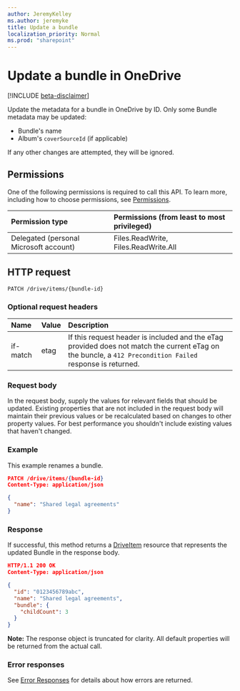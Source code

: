 ```yaml
---
author: JeremyKelley
ms.author: jeremyke
title: Update a bundle
localization_priority: Normal
ms.prod: "sharepoint"
---
```


# Update a bundle in OneDrive

[!INCLUDE [beta-disclaimer](../../includes/beta-disclaimer.md)]

Update the metadata for a bundle in OneDrive by ID.
Only some Bundle metadata may be updated:

* Bundle's name
* Album's `coverSourceId` (if applicable)

If any other changes are attempted, they will be ignored.

## Permissions

One of the following permissions is required to call this API. To learn more, including how to choose permissions, see [Permissions](/graph/permissions-reference).

|Permission type      | Permissions (from least to most privileged)              |
|:--------------------|:---------------------------------------------------------|
|Delegated (personal Microsoft account) | Files.ReadWrite, Files.ReadWrite.All   |

## HTTP request

<!-- { "blockType": "ignored" } -->

```http
PATCH /drive/items/{bundle-id}
```

### Optional request headers

| Name     | Value | Description
|:---------|:------|:--------------------------------------------------------
| if-match | etag  | If this request header is included and the eTag provided does not match the current eTag on the buncle, a `412 Precondition Failed` response is returned.

### Request body

In the request body, supply the values for relevant fields that should be
updated. Existing properties that are not included in the request body
will maintain their previous values or be recalculated based on changes to other
property values. For best performance you shouldn't include existing values
that haven't changed.

### Example

This example renames a bundle.

<!-- { "blockType": "request", "name": "rename-bundle" } -->

```json
PATCH /drive/items/{bundle-id}
Content-Type: application/json

{
  "name": "Shared legal agreements"
}
```

### Response

If successful, this method returns a [DriveItem][] resource that represents the updated Bundle in the response body.

<!-- { "blockType": "response", "@odata.type": "microsoft.graph.driveItem", "truncated": true } -->

```json
HTTP/1.1 200 OK
Content-Type: application/json

{
  "id": "0123456789abc",
  "name": "Shared legal agreements",
  "bundle": {
    "childCount": 3
  }
}
```

**Note:** The response object is truncated for clarity.
All default properties will be returned from the actual call.

### Error responses

See [Error Responses][error-response] for details about how errors are returned.

[error-response]: /graph/errors
[driveItem]: ../resources/driveItem.md

<!-- {
  "type": "#page.annotation",
  "description": "Update or replace the contents or properties of a bundle.",
  "keywords": "update,replace,contents,bundle",
  "section": "documentation",
	"tocPath": "Bundles/Update"
} -->
